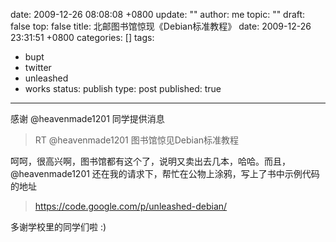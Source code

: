date: 2009-12-26 08:08:08 +0800
update: ""
author: me
topic: ""
draft: false
top: false
title: 北邮图书馆惊现《Debian标准教程》
date: 2009-12-26 23:31:51 +0800
categories: []
tags:
- bupt
- twitter
- unleashed
- works
status: publish
type: post
published: true
---
<p>感谢 @heavenmade1201 同学提供消息</p>

<blockquote><p>RT @heavenmade1201 图书馆惊见Debian标准教程</p>

</blockquote>

<p>呵呵，很高兴啊，图书馆都有这个了，说明又卖出去几本，哈哈。而且，@heavenmade1201 还在我的请求下，帮忙在公物上涂鸦，写上了书中示例代码的地址</p>

<blockquote><p><a title="https://code.google.com/p/unleashed-debian/" href="https://code.google.com/p/unleashed-debian/">https://code.google.com/p/unleashed-debian/</a></p>

</blockquote>

<p>多谢学校里的同学们啦 :)</p>
